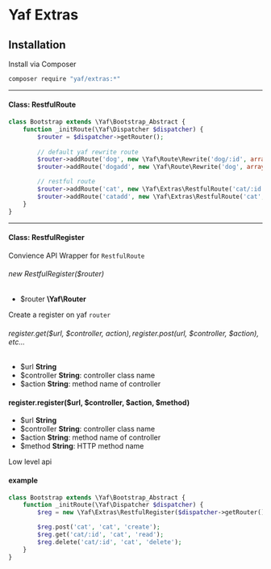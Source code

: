 # Yaf Extras


## Installation

Install via Composer

```sh
composer require "yaf/extras:*"
```


----

#### Class: RestfulRoute

```php
class Bootstrap extends \Yaf\Bootstrap_Abstract {
    function _initRoute(\Yaf\Dispatcher $dispatcher) {
        $router = $dispatcher->getRouter();
        
        // default yaf rewrite route
        $router->addRoute('dog', new \Yaf\Route\Rewrite('dog/:id', array('controller' => 'dog', 'action' => 'read')));
        $router->addRoute('dogadd', new \Yaf\Route\Rewrite('dog', array('controller' => 'dog', 'action' => 'create')));

        // restful route
        $router->addRoute('cat', new \Yaf\Extras\RestfulRoute('cat/:id', array('controller' => 'cat', 'action' => 'read', method => 'get')));
        $router->addRoute('catadd', new \Yaf\Extras\RestfulRoute('cat', array('controller' => 'cat', 'action' => 'create', method => 'post')));
    }
}
```

----

#### Class: RestfulRegister

Convience API Wrapper for `RestfulRoute`


###### new RestfulRegister($router)

- $router **\Yaf\Router**

Create a register on yaf `router`


###### register.get($url, $controller, $action), register.post($url, $controller, $action), etc...

- $url **String**
- $controller **String**: controller class name
- $action **String**: method name of controller


#### register.register($url, $controller, $action, $method)

- $url **String**
- $controller **String**: controller class name
- $action **String**: method name of controller
- $method **String**: HTTP method name

Low level api


#### example
```php
class Bootstrap extends \Yaf\Bootstrap_Abstract {
    function _initRoute(\Yaf\Dispatcher $dispatcher) {
        $reg = new \Yaf\Extras\RestfulRegister($dispatcher->getRouter());

        $reg.post('cat', 'cat', 'create');
        $reg.get('cat/:id', 'cat', 'read');
        $reg.delete('cat/:id', 'cat', 'delete');
    }
}
```